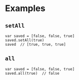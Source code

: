 # Examples

## `setAll`
```
var saved = [false, false, true]
saved.setAll(true)
saved  // [true, true, true]
```

## `all`
```
var saved = [false, false, true]
saved.all(true)  // false
```
